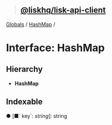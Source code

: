> ## [@liskhq/lisk-api-client](../README.md)

[Globals](../globals.md) / [HashMap](hashmap.md) /

# Interface: HashMap

## Hierarchy

* **HashMap**

## Indexable

● \[■&#x60; key&#x60;: *string*\]: string